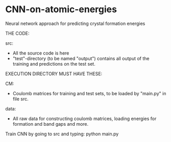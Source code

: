 # CNN-on-atomic-energies
Neural network approach for predicting crystal formation energies

THE CODE:

src:
- All the source code is here
- "test"-directory (to be named "output") contains all output of the training and predictions on the test set.

EXECUTION DIRECTORY MUST HAVE THESE:

CM:
- Coulomb matrices for training and test sets, to be loaded by "main.py" in file src.

data:
- All raw data for constructing coulomb matrices, loading energies for formation and band
  gaps and more.
  
  
Train CNN by going to src and typing: python main.py
